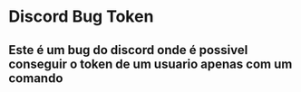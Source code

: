 # Discord Bug Token
 ## Este é um bug do discord onde é possivel conseguir o token de um usuario apenas com um comando
